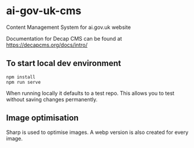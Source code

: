 # ai-gov-uk-cms
Content Management System for ai.gov.uk website

Documentation for Decap CMS can be found at https://decapcms.org/docs/intro/


## To start local dev environment
```
npm install
npm run serve
```

When running locally it defaults to a test repo. This allows you to test without saving changes permanently.


## Image optimisation
Sharp is used to optimise images. A webp version is also created for every image.
